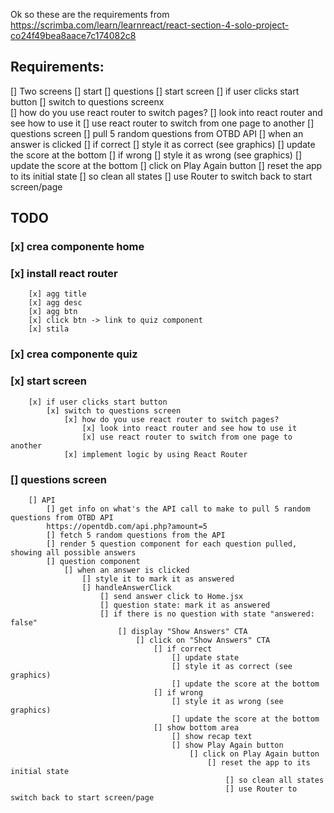 Ok so these are the requirements from https://scrimba.com/learn/learnreact/react-section-4-solo-project-co24f49bea8aace7c174082c8

## Requirements:
[] Two screens
    [] start
    [] questions
[] start screen
    [] if user clicks start button
        [] switch to questions screenx\
            [] how do you use react router to switch pages?
                [] look into react router and see how to use it
                [] use react router to switch from one page to another
[] questions screen
    [] pull 5 random questions from OTBD API
    [] when an answer is clicked
        [] if correct
            [] style it as correct (see graphics)
            [] update the score at the bottom
        [] if wrong
            [] style it as wrong (see graphics)
            [] update the score at the bottom
    [] click on Play Again button
        [] reset the app to its initial state
            [] so clean all states
            [] use Router to switch back to start screen/page


## TODO
### [x] crea componente home
### [x] install react router
        [x] agg title
        [x] agg desc
        [x] agg btn
        [x] click btn -> link to quiz component
        [x] stila
### [x] crea componente quiz
### [x] start screen
        [x] if user clicks start button
            [x] switch to questions screen
                [x] how do you use react router to switch pages?
                    [x] look into react router and see how to use it
                    [x] use react router to switch from one page to another
                [x] implement logic by using React Router
### [] questions screen
        [] API
            [] get info on what's the API call to make to pull 5 random questions from OTBD API
            https://opentdb.com/api.php?amount=5
            [] fetch 5 random questions from the API
            [] render 5 question component for each question pulled, showing all possible answers
            [] question component
                [] when an answer is clicked
                    [] style it to mark it as answered
                    [] handleAnswerClick    
                        [] send answer click to Home.jsx
                        [] question state: mark it as answered
                        [] if there is no question with state "answered: false"     
                            [] display "Show Answers" CTA
                                [] click on "Show Answers" CTA
                                    [] if correct
                                        [] update state
                                        [] style it as correct (see graphics)
                                        [] update the score at the bottom
                                    [] if wrong
                                        [] style it as wrong (see graphics)
                                        [] update the score at the bottom
                                    [] show bottom area
                                        [] show recap text
                                        [] show Play Again button
                                            [] click on Play Again button
                                                [] reset the app to its initial state
                                                    [] so clean all states
                                                    [] use Router to switch back to start screen/page